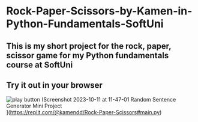 # Rock-Paper-Scissors-by-Kamen-in-Python-Fundamentals-SoftUni
## This is my short project for the rock, paper, scissor game for my Python fundamentals course at SoftUni

## Try it out in your browser

![play button (Screenshot 2023-10-11 at 11-47-01 Random Sentence Generator Mini Project](https://github.com/Kamend1/Rock-Paper-Scissors-by-Kamen-in-Python-Fundamentals-SoftUni/assets/142220912/3350ddf4-3ab2-45fa-b0b1-50ad7c4c6daf)](https://replit.com/@kamendd/Rock-Paper-Scissors#main.py)

